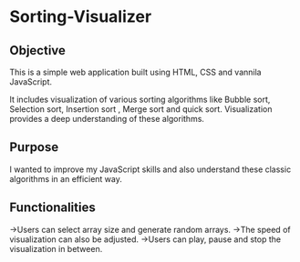 # Sorting-Visualizer

## Objective

This is a simple web application built using HTML, CSS and vannila JavaScript.

It includes visualization of various sorting algorithms like Bubble sort, Selection sort, Insertion sort , Merge sort and quick sort.
Visualization provides a deep understanding of these algorithms.

## Purpose

I wanted to improve my JavaScript skills and also understand these classic algorithms in an efficient way.


## Functionalities

->Users can select array size and generate random arrays.
->The speed of visualization can also be adjusted.
->Users can play, pause and stop the visualization in between.

